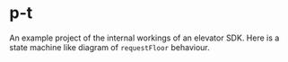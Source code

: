 # p-t

An example project of the internal workings of an elevator SDK.
Here is a state machine like diagram of `requestFloor` behaviour.

[](diagram.png)
